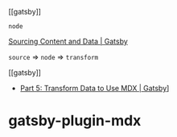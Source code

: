 [[gatsby]]

`node`

[Sourcing Content and Data | Gatsby](https://www.gatsbyjs.com/docs/content-and-data/)

`source` => `node` => `transform`


[[gatsby]]

- [Part 5: Transform Data to Use MDX | Gatsby](https://www.gatsbyjs.com/docs/tutorial/part-5/)]

# gatsby-plugin-mdx
